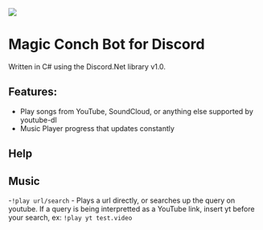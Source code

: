 ![](http://i.imgur.com/Uv8fWNY.png)

Magic Conch Bot for Discord
===================

Written in C# using the Discord.Net library v1.0.





**Features:**
------------------

- Play songs from YouTube, SoundCloud, or anything else supported by youtube-dl
- Music Player progress that updates constantly


**Help**
------------------
**Music**
------------------
-`!play url/search` - Plays a url directly, or searches up the query on youtube. If a query is being interpretted as a YouTube link, insert yt before your search, ex: `!play yt test.video`
